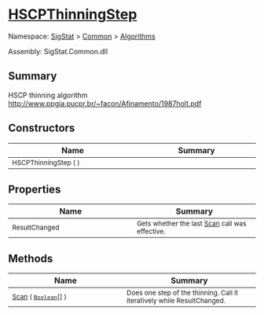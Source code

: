 # [HSCPThinningStep](./HSCPThinningStep.md)

Namespace: [SigStat]() > [Common](./../README.md) > [Algorithms](./README.md)

Assembly: SigStat.Common.dll

## Summary
HSCP thinning algorithm  http://www.ppgia.pucpr.br/~facon/Afinamento/1987holt.pdf

## Constructors

| Name<a href="#"><img width=475></a> | Summary<a href="#"><img width=475></a> | 
| --- | --- | 
| <sub>HSCPThinningStep (  )</sub>| <sub></sub>| <br>


## Properties

| Name<a href="#"><img width=475></a> | Summary<a href="#"><img width=475></a> | 
| --- | --- | 
| <sub>ResultChanged</sub>| <sub>Gets whether the last [Scan](https://github.com/hargitomi97/sigstat/blob/master/docs/md/SigStat/Common/Algorithms/HSCPThinningStep.md) call was effective.</sub>| <br>


## Methods

| Name<a href="#"><img width=475></a> | Summary<a href="#"><img width=475></a> | 
| --- | --- | 
| <sub>[Scan](./Methods/HSCPThinningStep-100664282.md) ( [`Boolean`](https://docs.microsoft.com/en-us/dotnet/api/System.Boolean)[] )</sub>| <sub>Does one step of the thinning. Call it iteratively while ResultChanged.</sub>| <br>



